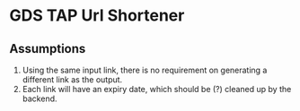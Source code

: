 # GDS TAP Url Shortener 

## Assumptions
1. Using the same input link, there is no requirement on generating a different link as the output.
2. Each link will have an expiry date, which should be (?) cleaned up by the backend.